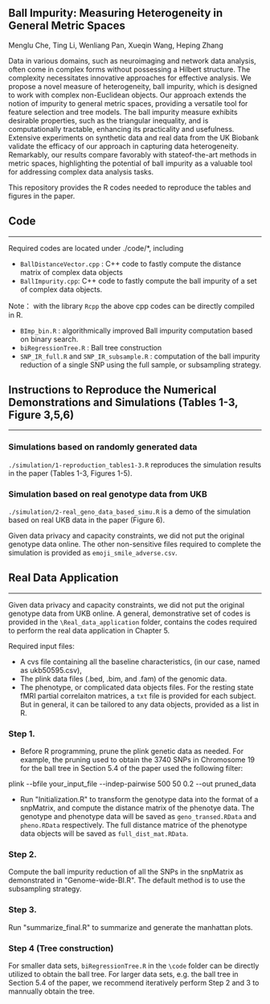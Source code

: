 ## Ball Impurity: Measuring Heterogeneity in General Metric Spaces

Menglu Che, Ting Li, Wenliang Pan, Xueqin Wang, Heping Zhang

Data in various domains, such as neuroimaging and network data analysis, often come in complex forms without possessing a Hilbert structure. The complexity necessitates innovative approaches for effective analysis. We propose a novel measure of heterogeneity, ball impurity, which is designed to work with complex non-Euclidean objects. Our approach extends the notion of impurity to general metric spaces, providing a versatile tool for feature selection and tree models. The ball impurity measure exhibits desirable properties, such as the triangular inequality, and is computationally tractable, enhancing its practicality and usefulness. Extensive experiments on synthetic data and real data from the UK Biobank validate the efficacy of our approach in capturing data heterogeneity. Remarkably, our results compare favorably with stateof-the-art methods in metric spaces, highlighting the potential of ball impurity as a valuable tool for addressing complex data analysis tasks.

This repository provides the R codes needed to reproduce the tables and figures in the paper. 


## Code
---------
Required codes are located under ./code/*, including 
* `BallDistanceVector.cpp` : C++ code to fastly compute the distance matrix of complex data objects
* `BallImpurity.cpp`: C++ code to fastly compute the ball impurity of a set of complex data objects.
  
Note： with the library `Rcpp` the above cpp codes can be directly compiled in R.

* `BImp_bin.R` : algorithmically improved Ball impurity computation based on binary search.
* `biRegressionTree.R` : Ball tree construction
* `SNP_IR_full.R` and `SNP_IR_subsample.R` : computation of the ball impurity reduction of a single SNP using the full sample, or subsampling strategy.


## Instructions to Reproduce the Numerical Demonstrations and Simulations (Tables 1-3, Figure 3,5,6)
--------
### Simulations based on randomly generated data
 `./simulation/1-reproduction_tables1-3.R` reproduces the simulation results in the paper (Tables 1-3, Figures 1-5). 

### Simulation based on real genotype data from UKB
`./simulation/2-real_geno_data_based_simu.R` is a demo of the simulation based on real UKB data in the paper (Figure 6). 

Given data privacy and capacity constraints, we did not put the original genotype data online. The other non-sensitive files required to complete the simulation is provided as `emoji_smile_adverse.csv`.

## Real Data Application
----
Given data privacy and capacity constraints, we did not put the original genotype data from UKB online. A general, demonstrative set of codes is provided in the `\Real_data_application` folder, contains the codes required to perform the real data application in Chapter 5. 

Required input files:
* A cvs file containing all the baseline characteristics, (in our case, named as ukb50595.csv),
* The plink data files (.bed, .bim, and .fam) of the genomic data.
* The phenotype, or complicated data objects files. For the resting state fMRI partial correlaiton matrices, a `txt` file is provided for each subject. But in general, it can be tailored to any data objects, provided as a list in R. 

### Step 1. 

* Before R programming, prune the plink genetic data as needed. For example, the pruning used to obtain the 3740 SNPs in Chromosome 19 for the ball tree in Section 5.4 of the paper used the following filter:

plink --bfile your_input_file --indep-pairwise 500 50 0.2 --out pruned_data

* Run "Initialization.R" to transform the genotype data into the format of a snpMatrix, and compute the distance matrix of the phenotye data. The genotype and phenotype data will be saved as `geno_transed.RData` and `pheno.RData` respectively. The full distance matrice of the phenotype data objects will be saved as `full_dist_mat.RData`.

### Step 2. 
Compute the ball impurity reduction of all the SNPs in the snpMatrix as demonstrated in "Genome-wide-BI.R". The default method is to use the subsampling strategy. 

### Step 3. 
Run "summarize_final.R" to summarize and generate the manhattan plots. 

### Step 4 (Tree construction)
For smaller data sets, `biRegressionTree.R` in the `\code` folder can be directly utilized to obtain the ball tree. For larger data sets, e.g. the ball tree in Section 5.4 of the paper, we recommend iteratively perform Step 2 and 3 to mannually obtain the tree. 
